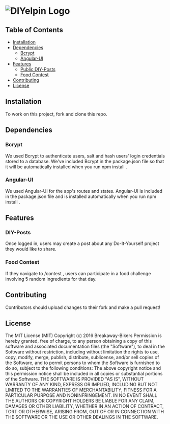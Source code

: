 ![DIYelpin Logo](http://s11.postimg.org/5ltzi8csj/DIY.png)
======================

## Table of Contents

- [Installation](#installation)
- [Dependencies](#dependencies)
  - [Bcrypt](#bcrypt)
  - [Angular-UI](#angular-ui)
- [Features](#features)
  - [Public DIY-Posts](#diy-posts)
  - [Food Contest](#food-contest)
- [Contributing](#contributing)
- [License](#license)


## Installation
To work on this project, fork and clone this repo.

## Dependencies

### Bcrypt
We used Bcrypt to authenticate users, salt and hash users' login credentials stored to a database. We've included Bcrypt in
the package.json file so that it will be automatically installed when you run npm install .

### Angular-UI
We used Angular-UI for the app's routes and states. Angular-UI is included in the package.json file and is installed
automatically when you run npm install .

## Features

### DIY-Posts
Once logged in, users may create a post about any Do-It-Yourself project they would like to share.

### Food Contest
If they navigate to /contest , users can participate in a food challenge involving 5 random ingredients for that day.

## Contributing
Contributors should upload changes to their fork and make a pull request!

## License
The MIT License (MIT)
Copyright (c) 2016 Breakaway-Bikers
Permission is hereby granted, free of charge, to any person obtaining a copy of this software and associated documentation
files (the "Software"), to deal in the Software without restriction, including without limitation the rights to use, copy, modify,
merge, publish, distribute, sublicense, and/or sell copies of the Software, and to permit persons to whom the Software is
furnished to do so, subject to the following conditions:
The above copyright notice and this permission notice shall be included in all copies or substantial portions of the Software.
THE SOFTWARE IS PROVIDED "AS IS", WITHOUT WARRANTY OF ANY KIND, EXPRESS OR IMPLIED, INCLUDING BUT
NOT LIMITED TO THE WARRANTIES OF MERCHANTABILITY, FITNESS FOR A PARTICULAR PURPOSE AND
NONINFRINGEMENT. IN NO EVENT SHALL THE AUTHORS OR COPYRIGHT HOLDERS BE LIABLE FOR ANY CLAIM,
DAMAGES OR OTHER LIABILITY, WHETHER IN AN ACTION OF CONTRACT, TORT OR OTHERWISE, ARISING FROM, OUT OF OR IN CONNECTION WITH THE SOFTWARE OR THE USE OR OTHER DEALINGS IN THE SOFTWARE.
